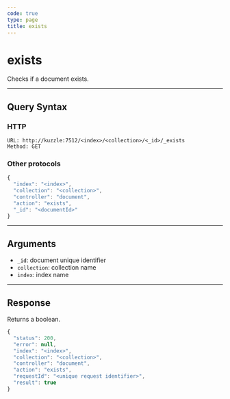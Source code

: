 ```yaml
---
code: true
type: page
title: exists
---
```


# exists

Checks if a document exists.

---

## Query Syntax

### HTTP

```http
URL: http://kuzzle:7512/<index>/<collection>/<_id>/_exists
Method: GET
```

### Other protocols

```js
{
  "index": "<index>",
  "collection": "<collection>",
  "controller": "document",
  "action": "exists",
  "_id": "<documentId>"
}
```

---

## Arguments

- `_id`: document unique identifier
- `collection`: collection name
- `index`: index name

---

## Response

Returns a boolean.

```js
{
  "status": 200,
  "error": null,
  "index": "<index>",
  "collection": "<collection>",
  "controller": "document",
  "action": "exists",
  "requestId": "<unique request identifier>",
  "result": true
}
```

